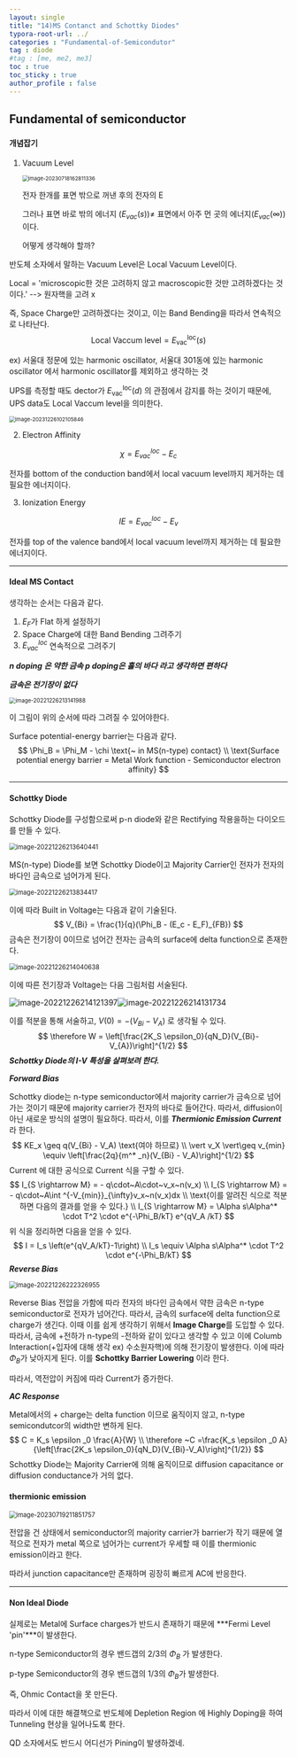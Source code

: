 ```yaml
---
layout: single
title: "14)MS Contanct and Schottky Diodes"
typora-root-url: ../
categories : "Fundamental-of-Semicondutor"
tag : diode
#tag : [me, me2, me3]
toc : true
toc_sticky : true
author_profile : false
---
```

## Fundamental of semiconductor

#### 개념잡기 

1. Vacuum Level 

   <img src="/images/figure/image-20230718162811336.png" alt="image-20230718162811336" style="zoom:67%;" />

   전자 한개를 표면 밖으로 꺼낸 후의 전자의 E

   그러나 표면 바로 밖의 에너지 ($E_{vac}(s)$)$\neq$ 표면에서 아주 먼 곳의 에너지($E_{vac}(\infty)$) 이다. 

   어떻게 생각해야 할까?

반도체 소자에서 말하는 Vacuum Level은  Local Vacuum Level이다.

Local = 'microscopic한 것은 고려하지 않고 macroscopic한 것만 고려하겠다는 것이다.' --> 원자핵을 고려 x 

즉, Space Charge만 고려하겠다는 것이고, 이는 Band Bending을 따라서 연속적으로 나타난다. 
$$
\text{Local Vaccum level} = E^{\text{loc}}_{\text{vac}}(s)
$$

ex) 서울대 정문에 있는 harmonic oscillator, 서울대 301동에 있는 harmonic oscillator 에서 harmonic oscillator를 제외하고 생각하는 것

UPS를 측정할 때도 dector가 $E^{\text{loc}}_{\text{vac}}(d)$ 의 관점에서 감지를 하는 것이기 때문에, UPS data도 Local Vaccum level을 의미한다.

<img src="/images/14. MS Contacts and Schottky Diodes/image-20231226102105846.png" alt="image-20231226102105846" style="zoom:67%;" />



2. Electron Affinity

$$
\chi = E^{loc}_{vac} - E_c
$$

 전자를 bottom of the conduction band에서 local vacuum level까지 제거하는 데 필요한 에너지이다.



3. Ionization Energy

$$
IE = E^{loc}_{vac} - E_v
$$

전자를 top of the valence band에서 local vacuum level까지 제거하는 데 필요한 에너지이다.



---

#### Ideal MS Contact

생각하는 순서는 다음과 같다.

1) $E_F$가 Flat 하게 설정하기
2) Space Charge에 대한 Band Bending 그려주기
3) $E^{loc}_{vac}$ 연속적으로 그려주기 

***n doping 은 약한 금속 p doping은 홀의 바다 라고 생각하면 편하다***

***금속은 전기장이 없다***

<img src="/images/figure/image-20221226213141988.png" alt="image-20221226213141988" style="zoom:70%;" />

이 그림이 위의 순서에 따라 그려질 수 있어야한다.

Surface potential-energy barrier는 다음과 같다.
$$
\Phi_B = \Phi_M - \chi \text{~ in MS(n-type) contact}
\\
\text{Surface potential energy barrier = Metal Work function - Semiconductor electron affinity}
$$

---

#### Schottky Diode

Schottky Diode를 구성함으로써 p-n diode와 같은 Rectifying 작용을하는 다이오드를 만들 수 있다.

<img src="/images/figure/image-20221226213640441.png" alt="image-20221226213640441" style="zoom:80%;" />

MS(n-type) Diode를 보면 Schottky Diode이고 Majority Carrier인 전자가 전자의 바다인 금속으로 넘어가게 된다.

<img src="/images/figure/image-20221226213834417.png" alt="image-20221226213834417" style="zoom:80%;" />

이에 따라 Built in Voltage는 다음과 같이 기술된다.
$$
V_{Bi} = \frac{1}{q}(\Phi_B - (E_c - E_F)_{FB})
$$
금속은 전기장이 0이므로 넘어간 전자는 금속의 surface에 delta function으로 존재한다.

<img src="/images/figure/image-20221226214040638.png" alt="image-20221226214040638" style="zoom:80%;" />

이에 따른 전기장과 Voltage는 다음 그림처럼 서술된다.

<img src="/images/figure/image-20221226214121397.png" alt="image-20221226214121397" /><img src="/images/figure/image-20221226214131734.png" alt="image-20221226214131734" />

이를 적분을 통해 서술하고, $V(0)=-(V_{Bi}-V_A)$ 로 생각될 수 있다. 
$$
\therefore W = \left[\frac{2K_S \epsilon_0}{qN_D}(V_{Bi}-V_{A})\right]^{1/2}
$$
***Schottky Diode의 I-V 특성을 살펴보려 한다.***

***Forward Bias***

Schottky diode는 n-type semiconductor에서 majority carrier가 금속으로 넘어가는 것이기 때문에 majority carrier가 전자의 바다로 들어간다. 따라서, diffusion이 아닌 새로운 방식의 설명이 필요하다. 따라서, 이를 ***Thermionic Emission Current***라 한다.
$$
KE_x \geq q(V_{Bi} - V_A) \text{여야 하므로}
\\
\vert v_X \vert\geq v_{min} \equiv \left[\frac{2q}{m^* _n}(V_{Bi} - V_A)\right]^{1/2}
$$
Current 에 대한 공식으로 Current 식을 구할 수 있다.
$$
I_{S \rightarrow M} = - q\cdot~A\cdot~v_x~n(v_x)
\\
I_{S \rightarrow M} = - q\cdot~A\int ^{-V_{min}}_{\infty}v_x~n(v_x)dx
\\
\text{이를 알려진 식으로 적분하면 다음의 결과를 얻을 수 있다.}
\\
I_{S \rightarrow M} = \Alpha s\Alpha^* \cdot T^2 \cdot e^{-\Phi_B/kT} e^{qV_A /kT}
$$
위 식을 정리하면 다음을 얻을 수 있다.
$$
I = I_s \left(e^{qV_A/kT}-1\right)
\\
I_s \equiv \Alpha s\Alpha^* \cdot T^2 \cdot e^{-\Phi_B/kT}
$$
***Reverse Bias***

<img src="/images/figure/image-20221226222326955.png" alt="image-20221226222326955" style="zoom:80%;" />

Reverse Bias 전압을 가함에 따라 전자의 바다인 금속에서 약한 금속은 n-type semiconductor로 전자가 넘어간다. 따라서, 금속의 surface에 delta function으로 charge가 생긴다. 이때 이를 쉽게 생각하기 위해서 **Image Charge**를 도입할 수 있다. 따라서, 금속에 +전하가 n-type의 -전하와 같이 있다고 생각할 수 있고 이에 Columb Interaction(+입자에 대해 생각 ex) 수소원자핵)에 의해 전기장이 발생한다. 이에 따라 $\Phi_B$가 낮아지게 된다. 이를 **Schottky Barrier Lowering** 이라 한다.

따라서, 역전압이 커짐에 따라 Current가 증가한다.

***AC Response***

Metal에서의 + charge는 delta function 이므로 움직이지 않고, n-type semicondutcor의 width만 변하게 된다.
$$
C = K_s \epsilon _0 \frac{A}{W}
\\
\therefore ~C =\frac{K_s \epsilon _0 A}{\left[\frac{2K_s \epsilon_0}{qN_D}(V_{Bi}-V_A)\right]^{1/2}}
$$
Schottky Diode는 Majority Carrier에 의해 움직이므로 diffusion capacitance or diffusion conductance가 거의 없다. 

#### thermionic emission

<img src="/images/figure/image-20230719211851757.png" alt="image-20230719211851757" style="zoom:80%;" />

전압을 건 상태에서 semiconductor의 majority carrier가 barrier가 작기 때문에 열적으로 전자가 metal 쪽으로 넘어가는 current가 우세할 때 이를 thermionic emission이라고 한다.

따라서 junction capacitance만 존재하며 굉장히 빠르게 AC에 반응한다.

---

#### Non Ideal Diode

실제로는 Metal에 Surface charges가 반드시 존재하기 때문에 ***Fermi Level 'pin'***이 발생한다.

n-type Semiconductor의 경우 밴드갭의 2/3의 $\Phi_B$ 가 발생한다.

p-type Semiconductor의 경우 밴드갭의 1/3의 $\Phi_B$가 발생한다.

 즉, Ohmic Contact을 못 만든다.

따라서 이에 대한 해결책으로 반도체에 Depletion Region 에 Highly Doping을 하여 Tunneling 현상을 일어나도록 한다.



QD 소자에서도 반드시 어디선가 Pining이 발생하겠네. 